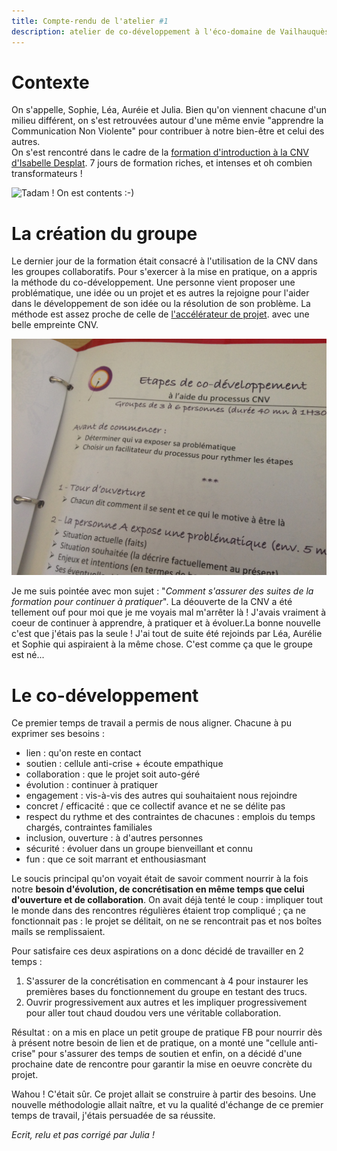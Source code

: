 ```yaml
---
title: Compte-rendu de l'atelier #1
description: atelier de co-développement à l'éco-domaine de Vailhauquès
---
```


# Contexte  
On s'appelle, Sophie, Léa, Auréie et Julia. Bien qu'on viennent chacune d'un milieu différent, on s'est retrouvées autour d'une même envie "apprendre la Communication Non Violente" pour contribuer à notre bien-être et celui des autres.  
On s'est rencontré dans le cadre de la [formation d'introduction à la CNV d'Isabelle Desplat](https://www.isabelledesplatsformation.com/). 7 jours de formation riches, et intenses et oh combien transformateurs !  

![Tadam ! On est contents :-)](https://github.com/cnvpoilsauxpieds/documentation/blob/master/media/185042%20CNV%20(2).jpg)

# La création du groupe
Le dernier jour de la formation était consacré à l'utilisation de la CNV dans les groupes collaboratifs. Pour s'exercer à la mise en pratique, on a appris la méthode du co-développement. Une personne vient proposer une problématique, une idée ou un projet et es autres  la rejoigne pour l'aider dans le développement de son idée ou la résolution de son problème. La méthode est assez proche de celle de [l'accélérateur de projet](http://moustic.info/2013/wakka.php?wiki=AccelerateurProjet). avec une belle empreinte CNV.

![Méthodo du co-développement](https://github.com/cnvpoilsauxpieds/documentation/blob/master/media/co-developpement.jpg)

Je me suis pointée avec mon sujet : "*Comment s'assurer des suites de la formation pour continuer à pratiquer*". La déouverte de la CNV a été tellement ouf pour moi que je me voyais mal m'arrêter là ! J'avais vraiment à coeur de continuer à apprendre, à pratiquer et à évoluer.La bonne nouvelle c'est que j'étais pas la seule ! J'ai tout de suite été rejoinds par Léa, Aurélie et Sophie qui aspiraient à la même chose. C'est comme ça que le groupe est né...

# Le co-développement
Ce premier temps de travail a permis de nous aligner. Chacune à pu exprimer ses besoins : 
- lien : qu'on reste en contact
- soutien : cellule anti-crise + écoute empathique
- collaboration : que le projet soit auto-géré
- évolution : continuer à pratiquer
- engagement : vis-à-vis des autres qui souhaitaient nous rejoindre
- concret / efficacité : que ce collectif avance et ne se délite pas
- respect du rythme et des contraintes de chacunes : emplois du temps chargés, contraintes familiales
- inclusion, ouverture : à d'autres personnes
- sécurité : évoluer dans un groupe bienveillant et connu
- fun : que ce soit marrant et enthousiasmant  

Le soucis principal qu'on voyait était de savoir comment nourrir à la fois notre **besoin d'évolution, de concrétisation en même temps que celui d'ouverture et de collaboration**. On avait déjà tenté le coup : impliquer tout le monde dans des rencontres régulières étaient trop compliqué ; ça ne fonctionnait pas : le projet se délitait, on ne se rencontrait pas et nos boîtes mails se remplissaient.  

Pour satisfaire ces deux aspirations on a donc décidé de travailler en 2 temps :  
1) S'assurer de la concrétisation en commencant à 4 pour instaurer les premières bases du fonctionnement du groupe en testant des trucs.
2) Ouvrir progressivement aux autres et les impliquer progressivement pour aller tout chaud doudou vers une véritable collaboration.

Résultat : on a mis en place un petit groupe de pratique FB pour nourrir dès à présent notre besoin de lien et de pratique, on a monté une "cellule anti-crise" pour s'assurer des temps de soutien et enfin, on a décidé d'une prochaine date de rencontre pour garantir la mise en oeuvre concrète du projet.

Wahou ! C'était sûr. Ce projet allait se construire à partir des besoins. Une nouvelle méthodologie allait naître, et vu la qualité d'échange de ce premier temps de travail, j'étais persuadée de sa réussite. 

*Ecrit, relu et pas corrigé par Julia !*

